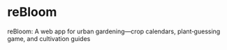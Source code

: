 # reBloom
reBloom: A web app for urban gardening—crop calendars, plant‐guessing game, and cultivation guides
